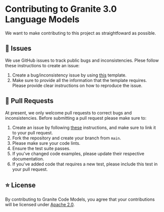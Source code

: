 # Contributing to Granite 3.0 Language Models
We want to make contributing to this project as straightfoward as possible.

## :memo: Issues
We use GitHub issues to track public bugs and inconsistencies. Plese follow these instructions to create an issue:
1. Create a bug/inconsistency issue by using [this](./.github/ISSUE_TEMPLATE/01_bug_inconsistency_report.md) template.
2. Make sure to provide all the information that the template requires. Please provide clear instructions on how to reproduce the issue.

## :hammer: Pull Requests
At present, we only welcome pull requests to correct bugs and inconsistencies. Before submitting a pull request please make sure to:
1. Create an issue by following [these](#📝-issues) instructions, and make sure to link it to your pull request.
2. Fork the repository and create your branch from `main`.
3. Please make sure your code lints.
4. Ensure the test suite passes.
5. If you've changed code examples, please update their respective documentation.
6. If you've added code that requires a new test, please include this test in your pull request.

## :star: License
By contributing to Granite Code Models, you agree that your contributions will be
licensed under [Apache 2.0](./LICENSE).
